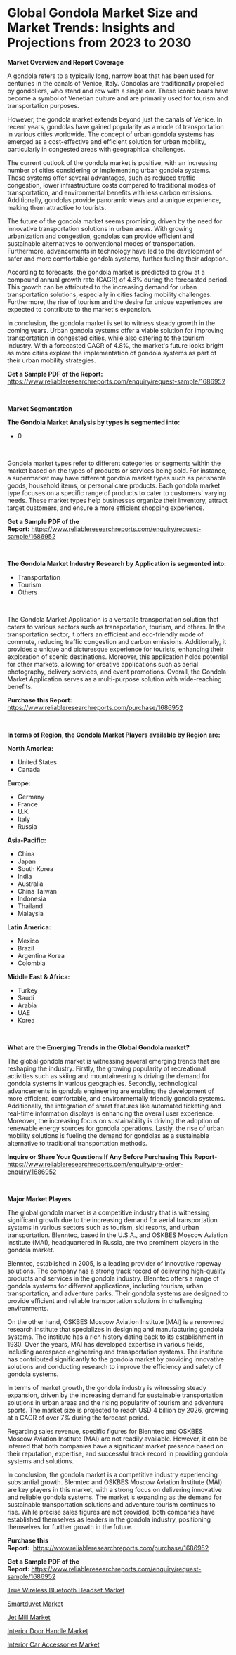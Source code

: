 <p><h1>Global Gondola Market Size and Market Trends: Insights and Projections from 2023 to 2030</h1></p><p><strong>Market Overview and Report Coverage</strong></p>
<p><p>A gondola refers to a typically long, narrow boat that has been used for centuries in the canals of Venice, Italy. Gondolas are traditionally propelled by gondoliers, who stand and row with a single oar. These iconic boats have become a symbol of Venetian culture and are primarily used for tourism and transportation purposes.</p><p>However, the gondola market extends beyond just the canals of Venice. In recent years, gondolas have gained popularity as a mode of transportation in various cities worldwide. The concept of urban gondola systems has emerged as a cost-effective and efficient solution for urban mobility, particularly in congested areas with geographical challenges.</p><p>The current outlook of the gondola market is positive, with an increasing number of cities considering or implementing urban gondola systems. These systems offer several advantages, such as reduced traffic congestion, lower infrastructure costs compared to traditional modes of transportation, and environmental benefits with less carbon emissions. Additionally, gondolas provide panoramic views and a unique experience, making them attractive to tourists.</p><p>The future of the gondola market seems promising, driven by the need for innovative transportation solutions in urban areas. With growing urbanization and congestion, gondolas can provide efficient and sustainable alternatives to conventional modes of transportation. Furthermore, advancements in technology have led to the development of safer and more comfortable gondola systems, further fueling their adoption.</p><p>According to forecasts, the gondola market is predicted to grow at a compound annual growth rate (CAGR) of 4.8% during the forecasted period. This growth can be attributed to the increasing demand for urban transportation solutions, especially in cities facing mobility challenges. Furthermore, the rise of tourism and the desire for unique experiences are expected to contribute to the market's expansion.</p><p>In conclusion, the gondola market is set to witness steady growth in the coming years. Urban gondola systems offer a viable solution for improving transportation in congested cities, while also catering to the tourism industry. With a forecasted CAGR of 4.8%, the market's future looks bright as more cities explore the implementation of gondola systems as part of their urban mobility strategies.</p></p>
<p><strong>Get a Sample PDF of the Report:</strong> <a href="https://www.reliableresearchreports.com/enquiry/request-sample/1686952">https://www.reliableresearchreports.com/enquiry/request-sample/1686952</a></p>
<p>&nbsp;</p>
<p><strong>Market Segmentation</strong></p>
<p><strong>The Gondola Market Analysis by types is segmented into:</strong></p>
<p><ul><li>0</li></ul></p>
<p>&nbsp;</p>
<p><p>Gondola market types refer to different categories or segments within the market based on the types of products or services being sold. For instance, a supermarket may have different gondola market types such as perishable goods, household items, or personal care products. Each gondola market type focuses on a specific range of products to cater to customers' varying needs. These market types help businesses organize their inventory, attract target customers, and ensure a more efficient shopping experience.</p></p>
<p><strong>Get a Sample PDF of the Report:</strong>&nbsp;<a href="https://www.reliableresearchreports.com/enquiry/request-sample/1686952">https://www.reliableresearchreports.com/enquiry/request-sample/1686952</a></p>
<p>&nbsp;</p>
<p><strong>The Gondola Market Industry Research by Application is segmented into:</strong></p>
<p><ul><li>Transportation</li><li>Tourism</li><li>Others</li></ul></p>
<p>&nbsp;</p>
<p><p>The Gondola Market Application is a versatile transportation solution that caters to various sectors such as transportation, tourism, and others. In the transportation sector, it offers an efficient and eco-friendly mode of commute, reducing traffic congestion and carbon emissions. Additionally, it provides a unique and picturesque experience for tourists, enhancing their exploration of scenic destinations. Moreover, this application holds potential for other markets, allowing for creative applications such as aerial photography, delivery services, and event promotions. Overall, the Gondola Market Application serves as a multi-purpose solution with wide-reaching benefits.</p></p>
<p><strong>Purchase this Report:</strong>&nbsp; <a href="https://www.reliableresearchreports.com/purchase/1686952">https://www.reliableresearchreports.com/purchase/1686952</a></p>
<p>&nbsp;</p>
<p><strong>In terms of Region, the Gondola Market Players available by Region are:</strong></p>
<p>
    <p> <strong> North America: </strong>
        <ul>
            <li>United States</li>
            <li>Canada</li>
        </ul>
        </p> 
    <p> <strong> Europe: </strong>
        <ul>
            <li>Germany</li>
            <li>France</li>
            <li>U.K.</li>
            <li>Italy</li>
            <li>Russia</li>
        </ul>
        </p> 
    <p> <strong> Asia-Pacific: </strong>
        <ul>
            <li>China</li>
            <li>Japan</li>
            <li>South Korea</li>
            <li>India</li>
            <li>Australia</li>
            <li>China Taiwan</li>
            <li>Indonesia</li>
            <li>Thailand</li>
            <li>Malaysia</li>
        </ul>
        </p> 
    <p> <strong> Latin America: </strong>
        <ul>
            <li>Mexico</li>
            <li>Brazil</li>
            <li>Argentina Korea</li>
            <li>Colombia</li>
        </ul>
        </p> 
    <p> <strong> Middle East & Africa: </strong>
        <ul>
            <li>Turkey</li>
            <li>Saudi</li>
            <li>Arabia</li>
            <li>UAE</li>
            <li>Korea</li>
        </ul>
    </p>
    </p>
<p>&nbsp;</p>
<p><strong>What are the Emerging Trends in the Global Gondola market?</strong></p>
<p><p>The global gondola market is witnessing several emerging trends that are reshaping the industry. Firstly, the growing popularity of recreational activities such as skiing and mountaineering is driving the demand for gondola systems in various geographies. Secondly, technological advancements in gondola engineering are enabling the development of more efficient, comfortable, and environmentally friendly gondola systems. Additionally, the integration of smart features like automated ticketing and real-time information displays is enhancing the overall user experience. Moreover, the increasing focus on sustainability is driving the adoption of renewable energy sources for gondola operations. Lastly, the rise of urban mobility solutions is fueling the demand for gondolas as a sustainable alternative to traditional transportation methods.</p></p>
<p><strong>Inquire or Share Your Questions If Any Before Purchasing This Report</strong>- <a href="https://www.reliableresearchreports.com/enquiry/pre-order-enquiry/1686952">https://www.reliableresearchreports.com/enquiry/pre-order-enquiry/1686952</a></p>
<p>&nbsp;</p>
<p><strong>Major Market Players</strong></p>
<p><p>The global gondola market is a competitive industry that is witnessing significant growth due to the increasing demand for aerial transportation systems in various sectors such as tourism, ski resorts, and urban transportation. Blenntec, based in the U.S.A., and OSKBES Moscow Aviation Institute (MAI), headquartered in Russia, are two prominent players in the gondola market.</p><p>Blenntec, established in 2005, is a leading provider of innovative ropeway solutions. The company has a strong track record of delivering high-quality products and services in the gondola industry. Blenntec offers a range of gondola systems for different applications, including tourism, urban transportation, and adventure parks. Their gondola systems are designed to provide efficient and reliable transportation solutions in challenging environments.</p><p>On the other hand, OSKBES Moscow Aviation Institute (MAI) is a renowned research institute that specializes in designing and manufacturing gondola systems. The institute has a rich history dating back to its establishment in 1930. Over the years, MAI has developed expertise in various fields, including aerospace engineering and transportation systems. The institute has contributed significantly to the gondola market by providing innovative solutions and conducting research to improve the efficiency and safety of gondola systems.</p><p>In terms of market growth, the gondola industry is witnessing steady expansion, driven by the increasing demand for sustainable transportation solutions in urban areas and the rising popularity of tourism and adventure sports. The market size is projected to reach USD 4 billion by 2026, growing at a CAGR of over 7% during the forecast period.</p><p>Regarding sales revenue, specific figures for Blenntec and OSKBES Moscow Aviation Institute (MAI) are not readily available. However, it can be inferred that both companies have a significant market presence based on their reputation, expertise, and successful track record in providing gondola systems and solutions.</p><p>In conclusion, the gondola market is a competitive industry experiencing substantial growth. Blenntec and OSKBES Moscow Aviation Institute (MAI) are key players in this market, with a strong focus on delivering innovative and reliable gondola systems. The market is expanding as the demand for sustainable transportation solutions and adventure tourism continues to rise. While precise sales figures are not provided, both companies have established themselves as leaders in the gondola industry, positioning themselves for further growth in the future.</p></p>
<p><strong>Purchase this Report:</strong>&nbsp;&nbsp;<a href="https://www.reliableresearchreports.com/purchase/1686952">https://www.reliableresearchreports.com/purchase/1686952</a></p>
<p></p>
<p><strong>Get a Sample PDF of the Report:</strong>&nbsp;<a href="https://www.reliableresearchreports.com/enquiry/request-sample/1686952">https://www.reliableresearchreports.com/enquiry/request-sample/1686952</a></p>
<p><p><a href="https://medium.com/@santosh735584/true-wireless-bluetooth-headset-market-trends-forecast-and-competitive-analysis-to-2030-6fc0028b26b7">True Wireless Bluetooth Headset Market</a></p><p><a href="https://medium.com/@ridhantakke90/smartduvet-market-analysis-its-cagr-market-segmentation-and-global-industry-overview-bd8a48dcfd7d">Smartduvet Market</a></p><p><a href="https://www.linkedin.com/pulse/decoding-jet-mill-market-deep-dive-latest-trends-segmentation-1zcwe/">Jet Mill Market</a></p><p><a href="https://github.com/ashepherd82/Market-Research-Report-List-1/blob/main/interior-door-handle-market.md">Interior Door Handle Market</a></p><p><a href="https://github.com/FassouRP/Market-Research-Report-List-1/blob/main/interior-car-accessories-market.md">Interior Car Accessories Market</a></p></p>